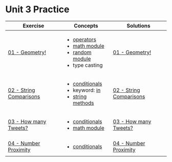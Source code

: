# Unit 3 Practice

| Exercise | Concepts | Solutions |
|----------|----------|-----------|
|[01 - Geometry! ](exercise_1.md) | <ul><li>[operators](https://www.w3schools.com/python/python_operators.asp)</li><li>[math module](https://www.w3schools.com/python/module_math.asp)</li><li>[random module](https://www.w3schools.com/python/module_random.asp)</li><li>type casting</li></ul>| [01 - Geometry!](solutions/exercise_1_solution.md)|
|[02 - String Comparisons](exercise_2.md)   |<ul><li>[conditionals](https://www.w3schools.com/python/python_conditions.asp)</li><li>keyword: [in](https://www.w3schools.com/python/ref_keyword_in.asp)</li><li>[string methods](https://www.w3schools.com/python/python_ref_string.asp)</li></ul>|[02 - String Comparisons](solutions/exercise_2_solution.md) 
|[03 - How many Tweets?](exercise_3.md) | <ul><li>[conditionals](https://www.w3schools.com/python/python_conditions.asp)</li><li>[math module](https://www.w3schools.com/python/module_math.asp)</li></ul>| [03 - How many Tweets?](solutions/exercise_3_solution.md) 
|[04 - Number Proximity](exercise_4.md)|<ul><li>[conditionals](https://www.w3schools.com/python/python_conditions.asp)</li></ul>|[04 - Number Proximity](solutions/exercise_4_solution.md)
